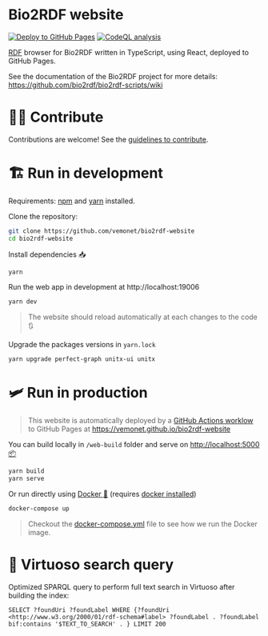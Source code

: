 # Bio2RDF website

[![Deploy to GitHub Pages](https://github.com/vemonet/bio2rdf-website/workflows/Deploy%20website%20to%20GitHub%20Pages/badge.svg)](https://github.com/vemonet/bio2rdf-website/actions?query=workflow%3A%22Deploy+website+to+GitHub+Pages%22) [![CodeQL analysis](https://github.com/vemonet/bio2rdf-website/workflows/CodeQL%20analysis/badge.svg)](https://github.com/vemonet/bio2rdf-website/actions?query=workflow%3A%22CodeQL+analysis%22) 

[RDF](https://www.w3.org/RDF/) browser for Bio2RDF written in TypeScript, using React, deployed to GitHub Pages.

See the documentation of the Bio2RDF project for more details: https://github.com/bio2rdf/bio2rdf-scripts/wiki

# 👨‍💻 Contribute

Contributions are welcome! See the [guidelines to contribute](/CONTRIBUTING.md).

# 🏗️ Run in development

Requirements:  [npm](https://www.npmjs.com/get-npm) and [yarn](https://classic.yarnpkg.com/en/docs/install/#debian-stable) installed.

Clone the repository:

```bash
git clone https://github.com/vemonet/bio2rdf-website
cd bio2rdf-website
```

Install dependencies :inbox_tray:

```bash
yarn
```

Run the web app in development at http://localhost:19006

```bash
yarn dev
```

> The website should reload automatically at each changes to the code :arrows_clockwise:

Upgrade the packages versions in `yarn.lock`

```bash
yarn upgrade perfect-graph unitx-ui unitx
```

# 🛩️ Run in production 

> This website is automatically deployed by a [GitHub Actions worklow](https://github.com/vemonet/bio2rdf-website/actions?query=workflow%3A%22Deploy+to+GitHub+Pages%22) to GitHub Pages at https://vemonet.github.io/bio2rdf-website

You can build locally in `/web-build` folder and serve on [http://localhost:5000 :package:](http://localhost:5000)

```bash
yarn build
yarn serve
```

Or run directly using [Docker :whale:](https://docs.docker.com/get-docker/) (requires [docker installed](https://docs.docker.com/get-docker/))

```bash
docker-compose up
```

> Checkout the [docker-compose.yml](/docker-compose.yml) file to see how we run the Docker image.

# 🔎 Virtuoso search query

Optimized SPARQL query to perform full text search in Virtuoso after building the index:

```SPARQL
SELECT ?foundUri ?foundLabel WHERE {?foundUri <http://www.w3.org/2000/01/rdf-schema#label> ?foundLabel . ?foundLabel bif:contains '$TEXT_TO_SEARCH' . } LIMIT 200
```
